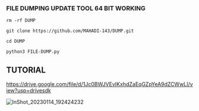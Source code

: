 ### FILE DUMPING UPDATE TOOL 64 BIT WORKING
`rm -rf DUMP`

````git clone https://github.com/MAHADI-143/DUMP.git````

`cd DUMP`

`python3 FILE-DUMP.py`

## TUTORIAL

https://drive.google.com/file/d/1Jc0BWJVEvIKxhdZaEqGZpYeA9dZCWwLI/view?usp=drivesdk

![InShot_20230114_192424232](https://user-images.githubusercontent.com/79738922/212480013-29b7010a-7507-4fd1-bf3f-76c70855d82e.jpg)
